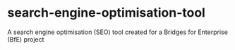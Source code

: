 # search-engine-optimisation-tool
A search engine optimisation (SEO) tool created for a Bridges for Enterprise (BfE) project
